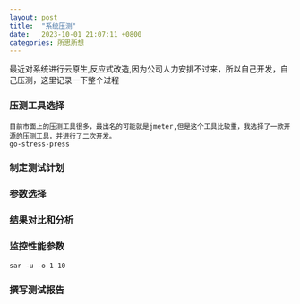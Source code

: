 ```yaml
---
layout: post
title:  "系统压测"
date:   2023-10-01 21:07:11 +0800
categories: 所思所想
---
```


最近对系统进行云原生,反应式改造,因为公司人力安排不过来，所以自己开发，自己压测，这里记录一下整个过程

### 压测工具选择
    目前市面上的压测工具很多，最出名的可能就是jmeter,但是这个工具比较重，我选择了一款开源的压测工具，并进行了二次开发。
    go-stress-press

### 制定测试计划

### 参数选择

### 结果对比和分析

### 监控性能参数
```
sar -u -o 1 10
```

### 撰写测试报告
